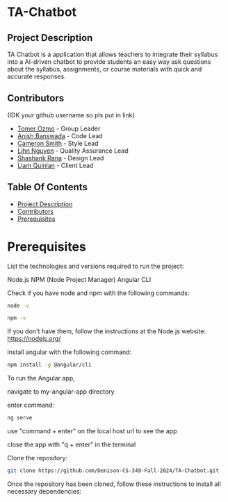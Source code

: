 # TA-Chatbot

## Project Description

TA Chatbot is a application that allows teachers to integrate their syllabus into a AI-driven chatbot to provide students an easy way ask questions about the syllabus, assignments, or course materials with quick and accurate responses.

## Contributors
 (IDK your github username so pls put in link)

- [Tomer Ozmo](https://github.com/contributor3) - Group Leader
- [Anish Banswada](https://github.com/contributor2) - Code Lead
- [Cameron Smith](https://github.com/csmith2025) - Style Lead
- [Lihn Nguyen](https://github.com/contributor2) - Quality Assurance Lead
- [Shashank Rana](https://github.com/contributor3) - Design Lead
- [Liam Quinlan](https://github.com/contributor1) - Client Lead

## Table Of Contents
- [Project Description](#project-description)
- [Contributors](#contributors)
- [Prerequisites](#prerequisites)


# Prerequisites
List the technologies and versions required to run the project:

Node.js
NPM (Node Project Manager)
Angular CLI

Check if you have node and npm with the following commands:

```bash
node -v
```

```bash
npm -v
```

If you don't have them, follow the instructions at the Node.js website: https://nodejs.org/

install angular with the following command:

```bash
npm install -g @angular/cli
```


To run the Angular app,

navigate to my-angular-app directory

enter command: 

```bash
ng serve
```

use "command + enter" on the local host url to see the app

close the app with "q + enter" in the terminal


Clone the repository:
```bash
git clone https://github.com/Denison-CS-349-Fall-2024/TA-Chatbot.git
```



Once the repository has been cloned, follow these instructions to install all necessary dependencies:



